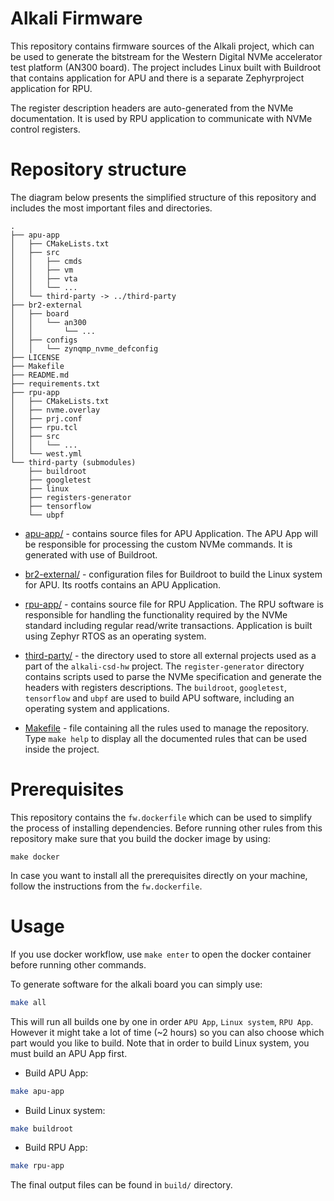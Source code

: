 # Alkali Firmware

This repository contains firmware sources of the Alkali project, which can be
used to generate the bitstream for the Western Digital NVMe accelerator test
platform (AN300 board). The project includes Linux built with Buildroot that
contains application for APU and there is a separate Zephyrproject application
for RPU.

The register description headers are auto-generated from the NVMe documentation.
It is used by RPU application to communicate with NVMe control registers.

# Repository structure

The diagram below presents the simplified structure of this repository and
includes the most important files and directories.

```
.
├── apu-app
│   ├── CMakeLists.txt
│   ├── src
│   │   ├── cmds
│   │   ├── vm
│   │   ├── vta
│   │   └── ...
│   └── third-party -> ../third-party
├── br2-external
│   ├── board
│   │   └── an300
│   │       └── ...
│   ├── configs
│   │   └── zynqmp_nvme_defconfig
├── LICENSE
├── Makefile
├── README.md
├── requirements.txt
├── rpu-app
│   ├── CMakeLists.txt
│   ├── nvme.overlay
│   ├── prj.conf
│   ├── rpu.tcl
│   ├── src
│   │   └── ...
│   └── west.yml
└── third-party (submodules)
    ├── buildroot
    ├── googletest
    ├── linux
    ├── registers-generator
    ├── tensorflow
    └── ubpf
```

* [apu-app/](apu-app) - contains source files for APU Application. The APU
  App will be responsible for processing the custom NVMe commands. It is
  generated with use of Buildroot.

* [br2-external/](br2-external) - configuration files for Buildroot to build
  the Linux system for APU. Its rootfs contains an APU Application.

* [rpu-app/](rpu-app) - contains source file for RPU Application. The RPU
  software is responsible for handling the functionality required by the NVMe
  standard including regular read/write transactions. Application is built using
  Zephyr RTOS as an operating system.

* [third-party/](third-party) - the directory used to store all external
  projects used as a part of the `alkali-csd-hw` project. The
  `register-generator` directory contains scripts used to parse the NVMe
  specification and generate the headers with registers descriptions.
  The `buildroot`, `googletest`, `tensorflow` and `ubpf` are used to build APU
  software, including an operating system and applications.

* [Makefile](Makefile) - file containing all the rules used to manage the
  repository. Type `make help` to display all the documented rules that can be
  used inside the project.

# Prerequisites

This repository contains the `fw.dockerfile` which can be used to simplify
the process of installing dependencies. Before running other rules from
this repository make sure that you build the docker image by using:
```
make docker
```
In case you want to install all the prerequisites directly on your machine,
follow the instructions from the `fw.dockerfile`.

# Usage

If you use docker workflow, use `make enter` to open the docker container
before running other commands.

To generate software for the alkali board you can simply use:
```bash
make all
```
This will run all builds one by one in order `APU App`, `Linux system`, `RPU App`.
However it might take a lot of time (~2 hours) so you can also choose which part
would you like to build. Note that in order to build Linux system, you must build
an APU App first.

* Build APU App:
```bash
make apu-app
```
* Build Linux system:
```bash
make buildroot
```
* Build RPU App:
```bash
make rpu-app
```

The final output files can be found in `build/` directory.
